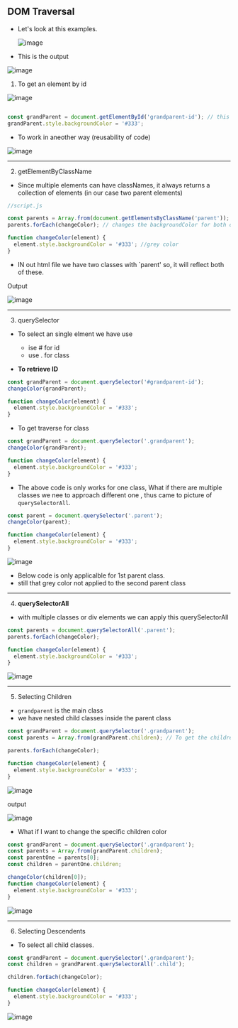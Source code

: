## DOM Traversal

- Let's look at this examples.

  ![image](https://github.com/venkatdas/Interview_prep/assets/43024084/c8feeb13-7e70-44d9-b38b-48d9dc60e46f)

- This is the output

![image](https://github.com/venkatdas/Interview_prep/assets/43024084/a9216ff7-0441-4a86-bb42-bfc3ca81c5cc)


1) To get an element by id


![image](https://github.com/venkatdas/Interview_prep/assets/43024084/48e2701c-32cd-4a6f-aad8-bc8a90301b7d)

```js

const grandParent = document.getElementById('grandparent-id'); // this should match the id attribute provided in .html file
grandParent.style.backgroundColor = '#333';
```


- To work in aneother way (reusability of code)

![image](https://github.com/venkatdas/Interview_prep/assets/43024084/6b038b19-32c5-4cd6-b7bb-fb620bcb7553)


________________________________________
2) getElementByClassName

- Since multiple elements can have classNames, it always returns a collection of elements (in our case two parent elements)


```js
//script.js

const parents = Array.from(document.getElementsByClassName('parent'));
parents.forEach(changeColor); // changes the backgroundColor for both of the parent classes

function changeColor(element) {
  element.style.backgroundColor = '#333'; //grey color
}
```

- IN out html file we have two classes with `parent' so, it will reflect both of these.


Output

![image](https://github.com/venkatdas/Interview_prep/assets/43024084/e7e5b671-437b-4e3c-a24c-58bc26b81e74)


_________________________________

3) querySelector

- To select an single elment we have use
  - ise # for id
  - use . for class


- **To retrieve ID**

```js
const grandParent = document.querySelector('#grandparent-id');
changeColor(grandParent);

function changeColor(element) {
  element.style.backgroundColor = '#333';
}
```

- To get traverse for class

```js
const grandParent = document.querySelector('.grandparent');
changeColor(grandParent);

function changeColor(element) {
  element.style.backgroundColor = '#333';
}
```

- The above code is only works for one class, What if there are multiple classes we nee to approach different one , thus came to picture of `querySelectorAll`.


```js
const parent = document.querySelector('.parent');
changeColor(parent);

function changeColor(element) {
  element.style.backgroundColor = '#333';
}
```

 ![image](https://github.com/venkatdas/Interview_prep/assets/43024084/966ac71e-fc3e-4a21-8a20-ab628d1273f7)

- Below code is only applicalble for 1st parent class.
- still that grey color not applied to the second parent class

___________________________

4) **querySelectorAll**


- with multiple classes or div elements we can apply this querySelectorAll


```js
const parents = document.querySelectorAll('.parent');
parents.forEach(changeColor);

function changeColor(element) {
  element.style.backgroundColor = '#333';
}
```


![image](https://github.com/venkatdas/Interview_prep/assets/43024084/f1ec6b6c-f195-4b44-8f15-94de359402fd)


_____________________________________

5) Selecting Children


- `grandparent` is the main class
- we have nested child classes inside the parent class

```js
const grandParent = document.querySelector('.grandparent');
const parents = Array.from(grandParent.children); // To get the children classes

parents.forEach(changeColor);

function changeColor(element) {
  element.style.backgroundColor = '#333';
}
```


![image](https://github.com/venkatdas/Interview_prep/assets/43024084/368af5ed-4b13-4053-ad82-0bb7eae8501a)

output

![image](https://github.com/venkatdas/Interview_prep/assets/43024084/9cfe77dc-2371-4a0e-a151-9bd0c08b5f84)


- What if I want to change the specific children color

```js
const grandParent = document.querySelector('.grandparent');
const parents = Array.from(grandParent.children);
const parentOne = parents[0];
const children = parentOne.children;

changeColor(children[0]);
function changeColor(element) {
  element.style.backgroundColor = '#333';
}
```

![image](https://github.com/venkatdas/Interview_prep/assets/43024084/7b88b4fb-b700-49a5-a56d-d384de404c3e)

____________________________________

6) Selecting Descendents

- To select all child classes.

```js
const grandParent = document.querySelector('.grandparent');
const children = grandParent.querySelectorAll('.child');

children.forEach(changeColor);

function changeColor(element) {
  element.style.backgroundColor = '#333';
}
```
![image](https://github.com/venkatdas/Interview_prep/assets/43024084/e3cd6b58-edbd-4382-83c8-29dc000ed3ec)











